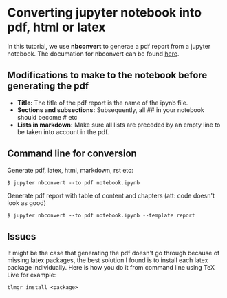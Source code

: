 # Converting jupyter notebook into pdf, html or latex

In this tutorial, we use **nbconvert** to generae a pdf report from a jupyter notebook. The documation for nbconvert can be found [here](https://nbconvert.readthedocs.io/en/latest/usage.html).

## Modifications to make to the notebook before generating the pdf

- **Title:** The title of the pdf report is the name of the ipynb file.
- **Sections and subsections:** Subsequently, all ## in your notebook should become # etc
- **Lists in markdown:** Make sure all lists are preceded by an empty line to be taken into account in the pdf.

## Command line for conversion

Generate pdf, latex, html, markdown, rst etc:
    
    $ jupyter nbconvert --to pdf notebook.ipynb

Generate pdf report with table of content and chapters (att: code doesn't look as good)

    $ jupyter nbconvert --to pdf notebook.ipynb --template report

## Issues

It might be the case that generating the pdf doesn't go through because of missing latex packages, the best solution I found is to install each latex package individually. Here is how you do it from command line using TeX Live for example:

    tlmgr install <package>